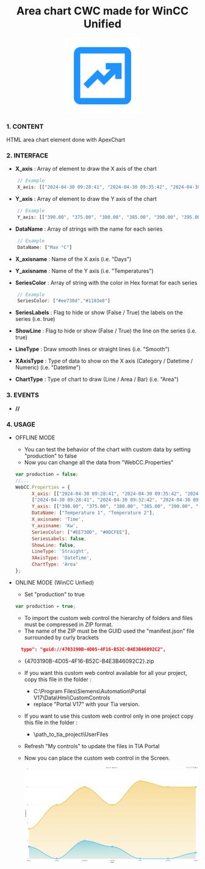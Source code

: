 <h1 align="center" style="margin-top: 0px;">Area chart CWC made for WinCC Unified</h1>

<p align="center" style="margin-bottom: 0px !important;">
  <img width="200" src="docs/icon.png" alt="Icon" align="center">
</p>


### **1. CONTENT**

HTML area chart element done with ApexChart

### **2. INTERFACE**

  - **X_axis** : Array of element to draw the X axis of the chart 

  ```js 
      // Example
      X_axis: [["2024-04-30 09:28:41", "2024-04-30 09:35:42", "2024-04-30 09:36:43", "2024-04-30 09:37:44", "2024-04-30 09:38:45", "2024-04-30 09:38:55"]]
  ```

  - **Y_axis** : Array of element to draw the Y axis of the chart 

  ```js 
      // Example
      Y_axis: [["390.00", "375.00", "380.00", "385.00", "390.00", "395.00"]]
  ```
  
  - **DataName** : Array of strings with the name for each series

  ```js
      // Example
      DataName: ["Max °C"]
  ```

  - **X_axisname** : Name of the X axis (i.e. "Days")
  
  - **Y_axisname** : Name of the Y axis (i.e. "Temperatures")

  - **SeriesColor** : Array of string with the color in Hex format for each series

  ```js
      // Example
      SeriesColor: ["#ee730d","#1183e8"]
  ```

  - **SeriesLabels** : Flag to hide or show (False / True) the labels on the series (i.e. true)
  
  - **ShowLine** : Flag to hide or show (False / True) the line on the series (i.e. true)

  - **LineType** : Draw smooth lines or straight lines (i.e. "Smooth")

  - **XAxisType** : Type of data to show on the X axis (Category / Datetime / Numeric) (i.e. "Datetime")

  - **ChartType** : Type of chart to draw (Line / Area / Bar) (i.e. "Area")
### **3. EVENTS**

  - **//**

### **4. USAGE**

  - OFFLINE MODE
    - You can test the behavior of the chart with custom data by setting "production" to false
    - Now you can change all the data from "WebCC.Properties"

    ```js
    var production = false;
    //...
    WebCC.Properties = {
          X_axis: [["2024-04-30 09:28:41", "2024-04-30 09:35:42", "2024-04-30 09:36:43", "2024-04-30 09:37:44", "2024-04-30 09:38:45", "2024-04-30 09:38:55"],
          ["2024-04-30 09:28:41", "2024-04-30 09:32:42", "2024-04-30 09:36:43", "2024-04-30 09:37:44", "2024-04-30 09:38:45", "2024-04-30 09:38:55"]],
          Y_axis: [["390.00", "375.00", "380.00", "385.00", "390.00", "395.00"],["160.00", "255.00", "530.00", "415.00", "290.00", "295.00"]],
          DataName: ["Temperature 1", "Temperature 2"],
          X_axisname: 'Time',
          Y_axisname: 'Kw',
          SeriesColor: ["#EE730D", "#0DCFEE"],
          SeriesLabels: false,
          ShowLine: false,
          LineType: 'Straight',
          XAxisType: 'DateTime',
          ChartType: 'Area'
    };
    ```

  - ONLINE MODE (WinCC Unfied)
    -  Set "production" to true
    ```js
    var production = true;
    ```
    - To import the custom web control the hierarchy of folders and files must be compressed in ZIP format.
    - The name of the ZIP must be the GUID used the "manifest.json" file surrounded by curly brackets

    ```json
      type": "guid://4703190B-4D05-4F16-B52C-B4E3B46092C2",
    ```
    - {4703190B-4D05-4F16-B52C-B4E3B46092C2}.zip
    - If you want this custom web control available for all your project, copy this file in the folder : 
      - C:\Program Files\Siemens\Automation\Portal V17\Data\Hmi\CustomControls
      - replace "Portal V17" with your Tia version.
    - If you want to use this custom web control only in one project copy this file in the folder :

      - \path_to_tia_project\UserFiles


    - Refresh "My controls" to update the files in TIA Portal
    - Now you can place the custom web control in the Screen.

      <p align="center" style="margin-bottom: 0px !important;">
        <img width="700" src="docs/AreaChart_offline.PNG" alt="My controls" align="center">
      </p> 

